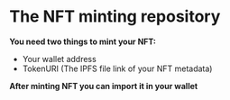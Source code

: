 # The NFT minting repository
**You need two things to mint your NFT:** 
- Your wallet address
- TokenURI (The IPFS file link of your NFT metadata)

**After minting NFT you can import it in your wallet**
